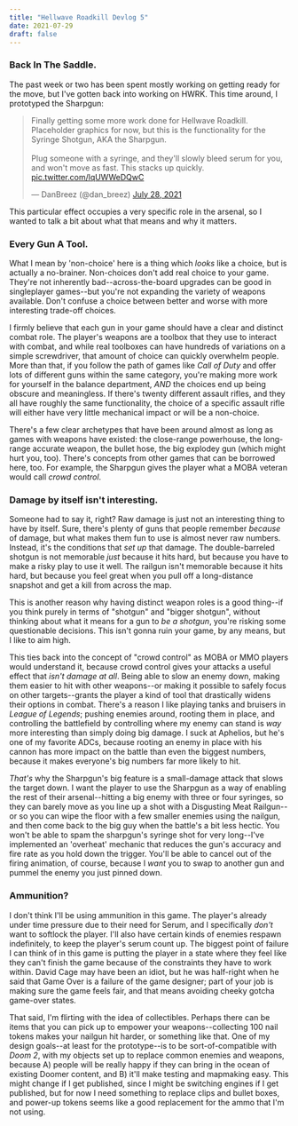 ```yaml
---
title: "Hellwave Roadkill Devlog 5"
date: 2021-07-29
draft: false
---
```


### Back In The Saddle.
The past week or two has been spent mostly working on getting ready for the move, but I've gotten back into working on HWRK. This time around, I prototyped the Sharpgun:

<blockquote class="twitter-tweet" data-theme="dark"><p lang="en" dir="ltr">Finally getting some more work done for Hellwave Roadkill. Placeholder graphics for now, but this is the functionality for the Syringe Shotgun, AKA the Sharpgun.<br><br>Plug someone with a syringe, and they&#39;ll slowly bleed serum for you, and won&#39;t move as fast. This stacks up quickly. <a href="https://t.co/lqUWWeDQwC">pic.twitter.com/lqUWWeDQwC</a></p>&mdash; DanBreez (@dan_breez) <a href="https://twitter.com/dan_breez/status/1420401371258437634?ref_src=twsrc%5Etfw">July 28, 2021</a></blockquote> <script async src="https://platform.twitter.com/widgets.js" charset="utf-8"></script> 

This particular effect occupies a very specific role in the arsenal, so I wanted to talk a bit about what that means and why it matters.

### Every Gun A Tool.
<aside>What I mean by 'non-choice' here is a thing which <i>looks</i> like a choice, but is actually a no-brainer. Non-choices don't add real choice to your game. They're not inherently bad--across-the-board upgrades can be good in singleplayer games--but you're not expanding the variety of weapons available. Don't confuse a choice between better and worse with more interesting trade-off choices.</aside>

I firmly believe that each gun in your game should have a clear and distinct combat role. The player's weapons are a toolbox that they use to interact with combat, and while real toolboxes can have hundreds of variations on a simple screwdriver, that amount of choice can quickly overwhelm people. More than that, if you follow the path of games like *Call of Duty* and offer lots of different guns within the same category, you're making more work for yourself in the balance department, *AND* the choices end up being obscure and meaningless. If there's twenty different assault rifles, and they all have roughly the same functionality, the choice of a specific assault rifle will either have very little mechanical impact or will be a non-choice.

There's a few clear archetypes that have been around almost as long as games with weapons have existed: the close-range powerhouse, the long-range accurate weapon, the bullet hose, the big explodey gun (which might hurt you, too). There's concepts from other games that can be borrowed here, too. For example, the Sharpgun gives the player what a MOBA veteran would call *crowd control*.

### Damage by itself isn't interesting.
Someone had to say it, right? Raw damage is just not an interesting thing to have by itself. Sure, there's plenty of guns that people remember *because* of damage, but what makes them fun to use is almost never raw numbers. Instead, it's the conditions that *set up* that damage. The double-barreled shotgun is not memorable *just* because it hits hard, but because you have to make a risky play to use it well. The railgun isn't memorable because it hits hard, but because you feel great when you pull off a long-distance snapshot and get a kill from across the map.

This is another reason why having distinct weapon roles is a good thing--if you think purely in terms of "shotgun" and "bigger shotgun", without thinking about what it means for a gun to *be a shotgun*, you're risking some questionable decisions. This isn't gonna ruin your game, by any means, but I like to aim high.

This ties back into the concept of "crowd control" as MOBA or MMO players would understand it, because crowd control gives your attacks a useful effect that *isn't damage at all*. Being able to slow an enemy down, making them easier to hit with other weapons--or making it possible to safely focus on other targets--grants the player a kind of tool that drastically widens their options in combat. There's a reason I like playing tanks and bruisers in *League of Legends*; pushing enemies around, rooting them in place, and controlling the battlefield by controlling where my enemy can stand is *way* more interesting than simply doing big damage. I suck at Aphelios, but he's one of my favorite ADCs, because rooting an enemy in place with his cannon has more impact on the battle than even the biggest numbers, because it makes everyone's big numbers far more likely to hit.

*That's* why the Sharpgun's big feature is a small-damage attack that slows the target down. I want the player to use the Sharpgun as a way of enabling the rest of their arsenal--hitting a big enemy with three or four syringes, so they can barely move as you line up a shot with a Disgusting Meat Railgun--or so you can wipe the floor with a few smaller enemies using the nailgun, and then come back to the big guy when the battle's a bit less hectic. You won't be able to spam the sharpgun's syringe shot for very long--I've implemented an 'overheat' mechanic that reduces the gun's accuracy and fire rate as you hold down the trigger. You'll be able to cancel out of the firing animation, of course, because I *want* you to swap to another gun and pummel the enemy you just pinned down.

### Ammunition?
I don't think I'll be using ammunition in this game. The player's already under time pressure due to their need for Serum, and I specifically *don't* want to softlock the player. I'll also have certain kinds of enemies respawn indefinitely, to keep the player's serum count up. The biggest point of failure I can think of in this game is putting the player in a state where they feel like they can't finish the game because of the constraints they have to work within. David Cage may have been an idiot, but he was half-right when he said that Game Over is a failure of the game designer; part of your job is making sure the game feels fair, and that means avoiding cheeky gotcha game-over states.

That said, I'm flirting with the idea of collectibles. Perhaps there can be items that you can pick up to empower your weapons--collecting 100 nail tokens makes your nailgun hit harder, or something like that. One of my design goals--at least for the prototype--is to be sort-of-compatible with *Doom 2*, with my objects set up to replace common enemies and weapons, because A) people will be really happy if they can bring in the ocean of existing Doomer content, and B) it'll make testing and mapmaking easy. This might change if I get published, since I might be switching engines if I get published, but for now I need something to replace clips and bullet boxes, and power-up tokens seems like a good replacement for the ammo that I'm not using.